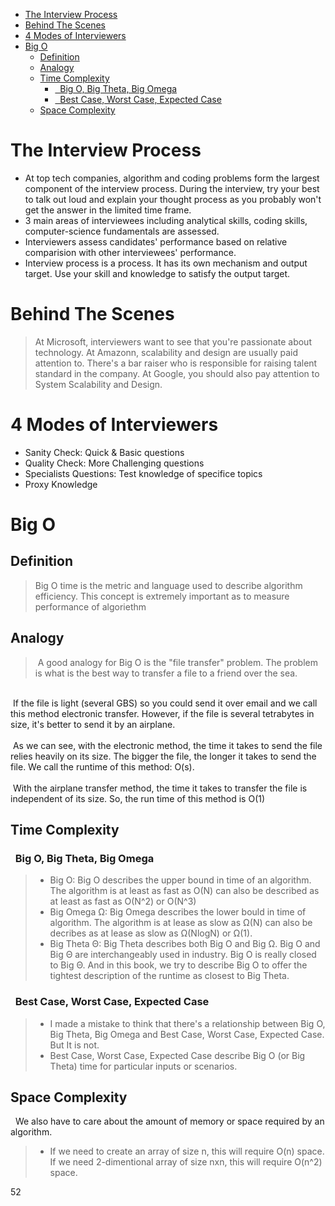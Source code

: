 - [The Interview Process](#the-interview-process)
- [Behind The Scenes](#behind-the-scenes)
- [4 Modes of Interviewers](#4-modes-of-interviewers)
- [Big O](#big-o)
  - [Definition](#definition)
  - [Analogy](#analogy)
  - [Time Complexity](#time-complexity)
    - [  Big O, Big Theta, Big Omega](#-big-o-big-theta-big-omega)
    - [   Best Case, Worst Case, Expected Case](#--best-case-worst-case-expected-case)
  - [Space Complexity](#space-complexity)


# The Interview Process

- At top tech companies, algorithm and coding problems form the largest component of the interview process. During the interview, try your best to talk out loud and explain your thought process as you probably won't get the answer in the limited time frame.
- 3 main areas of interviewees including analytical skills, coding skills, computer-science fundamentals are assessed.
- Interviewers assess candidates' performance based on relative comparision with other interviewees' performance.
- Interview process is a process. It has its own mechanism and output target. Use your skill and knowledge to satisfy the output target.

# Behind The Scenes

> At Microsoft, interviewers want to see that you're passionate about technology.
> At Amazonn, scalability and design are usually paid attention to. There's a bar raiser who is responsible for raising talent standard in the company.
> At Google, you should also pay attention to System Scalability and Design.


# 4 Modes of Interviewers

- Sanity Check: Quick & Basic questions
- Quality Check: More Challenging questions
- Specialists Questions: Test knowledge of specifice topics
- Proxy Knowledge


# Big O 

## Definition
> Big O time is the metric and language used to describe algorithm efficiency. This concept is extremely important as to measure performance of algoriethm

## Analogy
> &nbsp;A good analogy for Big O is the "file transfer" problem. The problem is what is the best way to transfer a file to a friend over the sea. <br>
 <br>
  &nbsp;If the file is light (several GBS) so you could send it over email and we call this method electronic transfer. However, if the file is several tetrabytes in size, it's better to send it by an airplane. <br>
  <br>
  &nbsp;As we can see, with the electronic method, the time it takes to send the file relies heavily on its size. The bigger the file, the longer it takes to send the file. We call the runtime of this method: O(s). <br>
  <br>
  &nbsp;With the airplane transfer method, the time it takes to transfer the file is independent of its size. So, the run time of this method is O(1) <br>

## Time Complexity

### &nbsp; Big O, Big Theta, Big Omega

> - Big O: Big O describes the upper bound in time of an algorithm. The algorithm is at least as fast as O(N) can also be described as at least as fast as O(N^2) or O(N^3)
> - Big Omega Ω: Big Omega describes the lower bould in time of algorithm. The algorithm is at lease as slow as Ω(N) can also be decribes as at lease as slow as Ω(NlogN) or Ω(1).
> - Big Theta Θ: Big Theta describes both Big O and Big Ω.
> Big O and Big Θ are interchangeably used in industry. Big O is really closed to Big Θ. And in this book, we try to describe Big O to offer the tightest description of the runtime as closest to Big Theta.

### &nbsp;  Best Case, Worst Case, Expected Case

> - I made a mistake to think that there's a relationship between Big O, Big Theta, Big Omega and Best Case, Worst Case, Expected Case. But It is not.
> - Best Case, Worst Case, Expected Case describe Big O (or Big Theta) time for particular inputs or scenarios.

## Space Complexity
&nbsp; We also have to care about the amount of memory or space required by an algorithm.

> - If we need to create an array of size n, this will require O(n) space. If we need 2-dimentional array of size nxn, this will require O(n^2) space.


52
